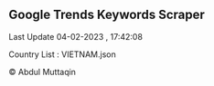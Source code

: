 

## Google Trends Keywords Scraper 
 
Last Update 04-02-2023 , 17:42:08

Country List :
VIETNAM.json



© Abdul Muttaqin 
